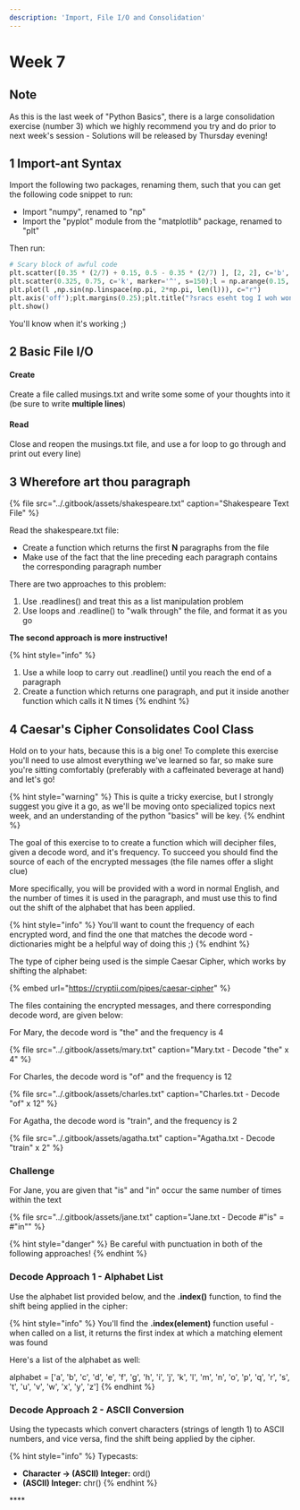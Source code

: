 ```yaml
---
description: 'Import, File I/O and Consolidation'
---
```


# Week 7

## Note

As this is the last week of "Python Basics", there is a large consolidation exercise \(number 3\) which we highly recommend you try and do prior to next week's session - Solutions will be released by Thursday evening!

## 1 Import-ant Syntax

Import the following two packages, renaming them, such that you can get the following code snippet to run:

* Import "numpy", renamed to "np"
* Import the "pyplot" module from the "matplotlib" package, renamed to "plt"

Then run:

```python
# Scary block of awful code
plt.scatter([0.35 * (2/7) + 0.15, 0.5 - 0.35 * (2/7) ], [2, 2], c='b', marker='s', s=300 )
plt.scatter(0.325, 0.75, c='k', marker='^', s=150);l = np.arange(0.15, 0.51, 0.01)
plt.plot(l ,np.sin(np.linspace(np.pi, 2*np.pi, len(l))), c="r")
plt.axis('off');plt.margins(0.25);plt.title("?sracs eseht tog I woh wonk annaW"[::-1])
plt.show()
```

You'll know when it's working ;\)

## 2 Basic File I/O

#### Create <a id="Create"></a>

Create a file called musings.txt and write some some of your thoughts into it \(be sure to write **multiple lines**\)

#### Read <a id="Read"></a>

Close and reopen the musings.txt file, and use a for loop to go through and print out every line\)



## 3 Wherefore art thou paragraph

{% file src="../.gitbook/assets/shakespeare.txt" caption="Shakespeare Text File" %}

Read the shakespeare.txt file: 

* Create a function which returns the first **N** paragraphs from the file
* Make use of the fact that the line preceding each paragraph contains the corresponding paragraph number

There are two approaches to this problem:

1. Use .readlines\(\) and treat this as a list manipulation problem
2. Use loops and .readline\(\) to "walk through" the file, and format it as you go

**The second approach is more instructive!**

{% hint style="info" %}
1. Use a while loop to carry out .readline\(\) until you reach the end of a paragraph  
2. Create a function which returns one paragraph, and put it inside another function which calls it N times
{% endhint %}

## 4 Caesar's Cipher Consolidates Cool Class

Hold on to your hats, because this is a big one! To complete this exercise you'll need to use almost everything we've learned so far, so make sure you're sitting comfortably \(preferably with a caffeinated beverage at hand\) and let's go!

{% hint style="warning" %}
This is quite a tricky exercise, but I strongly suggest you give it a go, as we'll be moving onto specialized topics next week, and an understanding of the python "basics" will be key.
{% endhint %}

The goal of this exercise to to create a function which will decipher files, given a decode word, and it's frequency. To succeed you should find the source of each of the encrypted messages \(the file names offer a slight clue\)

More specifically, you will be provided with a word in normal English, and the number of times it is used in the paragraph, and must use this to find out the shift of the alphabet that has been applied.

{% hint style="info" %}
You'll want to count the frequency of each encrypted word, and find the one that matches the decode word - dictionaries might be a helpful way of doing this ;\)
{% endhint %}

The type of cipher being used is the simple Caesar Cipher, which works by shifting the alphabet:

{% embed url="https://cryptii.com/pipes/caesar-cipher" %}

The files containing the encrypted messages, and there corresponding decode word, are given below:

For Mary, the decode word is "the" and the frequency is 4

{% file src="../.gitbook/assets/mary.txt" caption="Mary.txt -  Decode \"the\" x 4" %}

For Charles, the decode word is "of" and the frequency is 12

{% file src="../.gitbook/assets/charles.txt" caption="Charles.txt - Decode \"of\" x 12" %}

For Agatha, the decode word is "train", and the frequency is 2

{% file src="../.gitbook/assets/agatha.txt" caption="Agatha.txt - Decode \"train\" x 2" %}

### Challenge

For Jane, you are given that "is" and "in" occur the same number of times within the text

{% file src="../.gitbook/assets/jane.txt" caption="Jane.txt - Decode \#\"is\" = \#\"in\"" %}

{% hint style="danger" %}
Be careful with punctuation in both of the following approaches!
{% endhint %}

### **Decode Approach 1 - Alphabet List** 

Use the alphabet list provided below, and the **.index\(\)** function, to find the shift being applied in the cipher:

{% hint style="info" %}
You'll find the **.index\(element\)** function useful - when called on a list, it returns the first index at which a matching element was found

Here's a list of the alphabet as well: 

alphabet = \['a', 'b', 'c', 'd', 'e', 'f', 'g', 'h', 'i', 'j', 'k', 'l', 'm', 'n', 'o', 'p', 'q', 'r', 's', 't', 'u', 'v', 'w', 'x', 'y', 'z'\]
{% endhint %}

### **Decode Approach 2 - ASCII Conversion**

Using the typecasts which convert characters \(strings of length 1\) to ASCII numbers, and vice versa, find the shift being applied by the cipher.

{% hint style="info" %}
Typecasts:

* **Character -&gt; \(ASCII\) Integer:**  ord\(\)
* **\(ASCII\) Integer:** chr\(\)
{% endhint %}

\*\*\*\*

